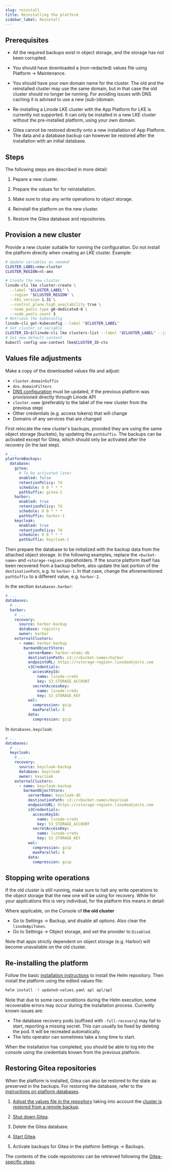 ```yaml
---
slug: reinstall
title: Reinstalling the platform
sidebar_label: Reinstall
---
```


## Prerequisites

- All the required backups exist in object storage, and the storage has not been corrupted.

- You should have downloaded a (non-redacted) values file using Platform -> Maintenance.

- You should have your own domain name for the cluster. The old and the reinstalled cluster may use the same domain, but in that case the old cluster should no longer be running. For avoiding issues with DNS caching it is advised to use a new (sub-)domain.

- Re-installing a Linode LKE cluster with the App Platform for LKE is currently not supported. It can only be installed in a new LKE cluster without the pre-installed platform, using your own domain.

- Gitea cannot be restored directly onto a new installation of App Platform. The data and a database backup can however be restored after the installation with an initial database.

## Steps

The following steps are described in more detail:

1. Pepare a new cluster.

2. Prepare the values for for reinstallation.

3. Make sure to stop any write operations to object storage.

4. Reinstall the platform on the new cluster.

5. Restore the Gitea database and repositories.

## Provision a new cluster

Provide a new cluster suitable for running the configuration. Do not install the platform directly when creating an LKE cluster. Example:

```sh
# Update variables as needed
CLUSTER_LABEL=new-cluster
CLUSTER_REGION=nl-ams

# Create the new cluster
linode-cli lke cluster-create \
  --label "$CLUSTER_LABEL" \
  --region "$CLUSTER_REGION" \
  --k8s_version 1.31 \
  --control_plane.high_availability true \
  --node_pools.type g6-dedicated-8 \
  --node_pools.count 3
# Retrieve the kubeconfig
linode-cli get-kubeconfig --label "$CLUSTER_LABEL"
# Set cluster id variable
CLUSTER_ID=$(linode-cli lke clusters-list --label "$CLUSTER_LABEL" --json  | jq ".[0].id")
# Set new default context
kubectl config use-context lke$CLUSTER_ID-ctx
```

## Values file adjustments

Make a copy of the downloaded values file and adjust:

- `cluster.domainSuffix`
- `dns.domainFilters`
- [DNS configuration](../../get-started/installation/dns.md) must be updated, if the previous platform was provisioned directly through Linode API
- `cluster.name` (preferably to the label of the new cluster from the previous step)
- Other credentials (e.g. access tokens) that will change
- Domains of any services that are changed

First relocate the new cluster's backups, provided they are using the same object storage (buckets), by updating the `pathSuffix`. The backups can be activated except for Gitea, which should only be activated after the recovery (in the last step).

```yaml
# ...
platformBackups:
  database:
    gitea:
      # To be activated later
      enabled: false
      retentionPolicy: 7d
      schedule: 0 0 * * *
      pathSuffix: gitea-1
    harbor:
      enabled: true
      retentionPolicy: 7d
      schedule: 0 0 * * *
      pathSuffix: harbor-1
    keycloak:
      enabled: true
      retentionPolicy: 7d
      schedule: 0 0 * * *
      pathSuffix: keycloak-1
```

Then prepare the database to be initialized with the backup data from the attached object storage.
In the following examples, replace the `<bucket-name>` and `<storage-region>` placeholders. If the source platform itself has been recovered from a backup before, also update the last portion of the `destinationPath`, e.g. to `harbor-1`. In that case, change the aforementioned `pathSuffix` to a different value, e.g. `harbor-2`.

In the section `databases.harbor`:

```yaml
# ...
databases:
  # ...
  harbor:
    # ...
    recovery:
      source: harbor-backup
      database: registry
      owner: harbor
    externalClusters:
      - name: harbor-backup
        barmanObjectStore:
          serverName: harbor-otomi-db
          destinationPath: s3://<bucket-name>/harbor
          endpointURL: https://<storage-region>.linodeobjects.com
          s3Credentials:
            accessKeyId:
              name: linode-creds
              key: S3_STORAGE_ACCOUNT
            secretAccessKey:
              name: linode-creds
              key: S3_STORAGE_KEY
          wal:
            compression: gzip
            maxParallel: 8
          data:
            compression: gzip
```

In `databases.keycloak`:

```yaml
# ...
databases:
  # ...
  keycloak:
    # ...
    recovery:
      source: keycloak-backup
      database: keycloak
      owner: keycloak
    externalClusters:
      - name: keycloak-backup
        barmanObjectStore:
          serverName: keycloak-db
          destinationPath: s3://<bucket-name>/keycloak
          endpointURL: https://<storage-region>.linodeobjects.com
          s3Credentials:
            accessKeyId:
              name: linode-creds
              key: S3_STORAGE_ACCOUNT
            secretAccessKey:
              name: linode-creds
              key: S3_STORAGE_KEY
          wal:
            compression: gzip
            maxParallel: 8
          data:
            compression: gzip
```

## Stopping write operations

If the old cluster is still running, make sure to halt any write operations to the object storage that the new one will be using for recovery. While for your applications this is very individual, for the platform this means in detail:

Where applicable, on the Console of **the old cluster**
* Go to Settings -> Backup, and disable all options. Also clear the `linodeApiToken`.
* Go to Settings -> Object storage, and set the provider to `Disabled`.

Note that apps strictly dependent on object storage (e.g. Harbor) will become unavailable on the old cluster.

## Re-installing the platform

Follow the basic [installation instructions](../../get-started/installation/helm.md) to install the Helm repository. Then install the platform using the edited values file:

```sh
helm install -f updated-values.yaml apl apl/apl
```

Note that due to some race conditions during the Helm execution, some recoverable errors may occur during the installation process. Currently known issues are:

- The database recovery pods (suffixed with `-full-recovery`) may fail to start, reporting a missing secret. This can usually be fixed by deleting the pod. It will be recreated automatically.
- The Istio operator can sometimes take a long time  to start.

When the installation has completed, you should be able to log into the console using the credentials known from the previous platform.

## Restoring Gitea repositories

When the platform is installed, Gitea can also be restored to the state as preserved in the backups. For restoring the database, refer to the [instructions on platform databases](platform-databases.md).

1. [Adjust the values file in the repository](platform-databases.md#regular-recovery-with-backup-in-same-cluster) taking into account the [cluster is restored from a remote backup](platform-databases.md#obtaining-a-backup-outside-the-cluster).

2. [Shut down Gitea](platform-databases.md#shutting-down-services).

3. Delete the Gitea database.

4. [Start Gitea](platform-databases.md#restarting-services).

5. Activate backups for Gitea in the platform Settings -> Backups.

The contents of the code repositories can be retrieved following the [Gitea-specific steps](gitea.md).
